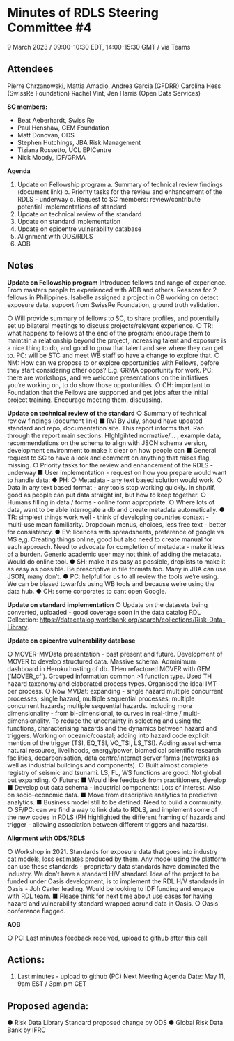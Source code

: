 # Minutes of RDLS Steering Committee #4

9 March 2023 / 09:00-10:30 EDT, 14:00-15:30 GMT / via Teams

## Attendees

Pierre Chrzanowski, Mattia Amadio, Andrea Garcia (GFDRR) 
Carolina Hess (SwissRe Foundation)
Rachel Vint, Jen Harris (Open Data Services)
 
**SC members:** 
-	Beat Aeberhardt, Swiss Re
-	Paul Henshaw, GEM Foundation
-	Matt Donovan, ODS
-	Stephen Hutchings, JBA Risk Management
-	Tiziana Rossetto, UCL EPICentre
-	Nick Moody, IDF/GRMA

**Agenda**
1.	Update on Fellowship program
a.	Summary of technical review findings (document link) 
b.	Priority tasks for the review and enhancement of the RDLS - underway
c.	Request to SC members: review/contribute potential implementations of standard
2.	Update on technical review of the standard
3.	Update on standard implementation
4.	Update on epicentre vulnerability database
5.	Alignment with ODS/RDLS
6.	AOB

## Notes

**Update on Fellowship program**
Introduced fellows and range of experience. From masters people to experienced with ADB and others. Reasons for 2 fellows in Philippines. Isabelle assigned a project in CB working on detect exposure data, support from SwissRe Foundation, ground truth validation.

○	Will provide summary of fellows to SC, to share profiles, and potentially set up bilateral meetings to discuss projects/relevant experience.
○	TR: what happens to fellows at the end of the program: encourage them to maintain a relationship beyond the project, increasing talent and exposure is a nice thing to do, and good to grow that talent and see where they can get to. PC: will be STC and meet WB staff so have a change to explore that.
○	NM: How can we propose to or explore opportunities with Fellows, before they start considering other opps? E.g. GRMA opportunity for work. PC: there are workshops, and we welcome presentations on the initiatives you’re working on, to do show those opportunities.
○	CH: important to Foundation that the Fellows are supported and get jobs after the initial project training. Encourage meeting them, discussing.

**Update on technical review of the standard**
  ○	Summary of technical review findings (document link) 
■	RV: By July, should have updated standard and repo, documentation site. This report informs that. Ran through the report main sections. HIghlgihted normative/… , example data, recommendations on the schema to align with JSON schema version, development environment to make it clear on how people can 
■	General request to SC to have a look and comment on anything that raises flag, missing.
  ○	Priority tasks for the review and enhancement of the RDLS - underway
■	User implementation - request on how you prepare would want to handle data:
●	PH:
  ○	Metadata - any text based solution would work.
  ○	Data in any text based format - any tools stop working quickly. In shp/tif, good as people can put data straight int, but how to keep together.
  ○	Humans filling in data / forms - online form appropriate.
  ○	Where lots of data, want to be able interrogate a db and create metadata automatically.
●	TR: simplest things work well - think of developing countries context - multi-use mean familiarity. Dropdown menus, choices, less free text - better for consistency.
●	EV: licences with spreadsheets, preference of google vs MS e,g. Creating things online, good but also need to create manual for each approach. Need to advocate for completion of metadata - make it less of a burden. Generic academic user may not think of adding the metadata. Would do online tool.
●	SH: make it as easy as possible, droplists to make it as easy as possible. Be prescriptive in file formats too. Many in JBA can use JSON, many don’t. 
●	PC: helpful for us to all review the tools we’re using. We can be biased towarfds using WB tools and because we’re using the data hub.
●	CH: some corporates to cant open Google.

**Update on standard implementation**
○	Update on the datasets being converted, uploaded - good coverage soon in the data catalog RDL Collection: https://datacatalog.worldbank.org/search/collections/Risk-Data-Library.

**Update on epicentre vulnerability database**

○	MOVER-MVData presentation - past present and future. Development of MOVER to develop structured data. Massive schema. Adminimum dashboard in Heroku hosting of db. THen refactored MOVER with GEM (‘MOVER_cf’). Grouped information common >1 function type. Used TH hazard taxonomy and elaborated process types. Organised the ideal IMT per process.
○	Now MVDat: expanding - single hazard multiple concurrent processes; single hazard, multiple sequential processes; multiple concurrent hazards; multiple sequential hazards. Including more dimensionality - from bi-dimensional, to curves in real-time / multi-dimensionality. To reduce the uncertainty in selecting and using the functions, characterising hazards and the dynamics between hazard and triggers. Working on oceanic/coastal; adding into hazard code explicit mention of the trigger (TSI, EQ_TSI, VO_TSI, LS_TSI). Adding asset schema natural resource, livelihoods, energy/power, biomedical scientific research facilities, decarbonisation, data centre/internet server farms (networks as well as industrial buildings and components).
○	Built almost complete registry of seismic and tsunami. LS, FL, WS functions are good. Not global but expanding.
○	Future: 
    ■	Would like feedback from practitioners, develop
    ■	Develop out data schema - industrial components: Lots of interest. Also on socio-economic data.
    ■	Move from descriptive analytics to predictive analytics.
    ■	Business model still to be defined. Need to build a community.
○	SF/PC: can we find a way to link data to RDLS, and implement some of the new codes in RDLS (PH highlighted the different framing of hazards and trigger - allowing association between different triggers and hazards).

**Alignment with ODS/RDLS**

○	Workshop in 2021. Standards for exposure data that goes into industry cat models, loss estimates produced by them. Any model using the platform can use these standards - proprietary data standards have dominated the industry. We don’t have a standard H/V standard. Idea of the project to be funded under Oasis development, is to implement the RDL H/V standards in Oasis - Joh Carter leading. Would be looking to IDF funding and engage with RDL team.
    ■	Please think for next time about use cases for having hazard and vulnerability standard wrapped aorund data in Oasis.
○	Oasis conference flagged.

**AOB**

○	PC: Last minutes feedback received, upload to github after this call

## Actions:

1.	Last minutes - upload to github (PC)
Next Meeting Agenda
Date: May 11, 9am EST / 3pm pm CET

## Proposed agenda:

 
●	Risk Data Library Standard proposed change by ODS
●	Global Risk Data Bank by IFRC


